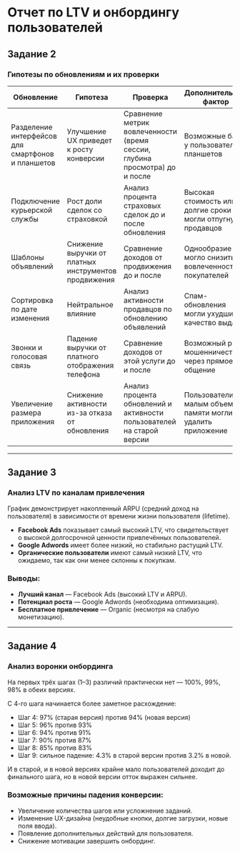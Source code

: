 
# Отчет по LTV и онбордингу пользователей

## Задание 2

### Гипотезы по обновлениям и их проверки

| Обновление | Гипотеза | Проверка | Дополнительный фактор |
|------------|----------|----------|-----------------------|
| Разделение интерфейсов для смартфонов и планшетов | Улучшение UX приведет к росту конверсии | Сравнение метрик вовлеченности (время сессии, глубина просмотра) до и после | Возможные баги у пользователей планшетов |
| Подключение курьерской службы | Рост доли сделок со страховкой | Анализ процента страховых сделок до и после обновления | Высокая стоимость или долгие сроки могли отпугнуть продавцов |
| Шаблоны объявлений | Снижение выручки от платных инструментов продвижения | Сравнение доходов от продвижения до и после | Однообразие могло снизить вовлеченность покупателей |
| Сортировка по дате изменения | Нейтральное влияние | Анализ активности продавцов по обновлению объявлений | Спам-обновления могли ухудшить качество выдачи |
| Звонки и голосовая связь | Падение выручки от платного отображения телефона | Сравнение доходов от этой услуги до и после | Возможный рост мошенничества через прямое общение |
| Увеличение размера приложения | Снижение активности из-за отказа от обновления | Анализ процента обновлений и активности пользователей на старой версии | Пользователи с малым объемом памяти могли удалить приложение |

---

## Задание 3

### Анализ LTV по каналам привлечения

График демонстрирует накопленный ARPU (средний доход на пользователя) в зависимости от времени жизни пользователя (lifetime).

- **Facebook Ads** показывает самый высокий LTV, что свидетельствует о высокой долгосрочной ценности привлечённых пользователей.
- **Google Adwords** имеет более низкий, но стабильно растущий LTV.
- **Органические пользователи** имеют самый низкий LTV, что ожидаемо, так как они менее склонны к покупкам.

### Выводы:

- **Лучший канал** — Facebook Ads (высокий LTV и ARPU).
- **Потенциал роста** — Google Adwords (необходима оптимизация).
- **Бесплатное привлечение** — Organic (несмотря на слабую монетизацию).

---

## Задание 4

### Анализ воронки онбординга

На первых трёх шагах (1–3) различий практически нет — 100%, 99%, 98% в обеих версиях.

С 4-го шага начинается более заметное расхождение:
- Шаг 4: 97% (старая версия) против 94% (новая версия)
- Шаг 5: 96% против 93%
- Шаг 6: 94% против 91%
- Шаг 7: 90% против 87%
- Шаг 8: 85% против 83%
- Шаг 9: сильное падение: 4.3% в старой версии против 3.2% в новой.

И в старой, и в новой версиях крайне мало пользователей доходит до финального шага, но в новой версии отток выражен сильнее.

### Возможные причины падения конверсии:

- Увеличение количества шагов или усложнение заданий.
- Изменение UX-дизайна (неудобные кнопки, долгие загрузки, новые поля ввода).
- Появление дополнительных действий для пользователя.
- Снижение мотивации завершить онбординг.
